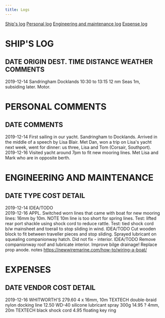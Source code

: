 ```yaml
---
title: Logs
---
```


[Ship's log](#shipslog)
[Personal log](#travellog)
[Engineering and maintenance log](#englog)
[Expense log](#expenselog)


SHIP'S LOG
<a name="shipslog"></a>
==========

DATE         ORIGIN        DEST.       TIME            DISTANCE   WEATHER                     COMMENTS
-----------------------------------------------------------------------------------------------------
2019-12-14   Sandringham   Docklands   10:30 to 13:15     12 nm   Seas 1m, subsiding later.   Motor.


PERSONAL COMMENTS
<a name="travellog"></a>
==========

DATE         COMMENTS
------------------------------------------------------------------------------------------------------
2019-12-14   First sailing in our yacht. Sandringham to Docklands. Arrived in the middle of a speech by Lisa Blair. Met Dan, won a trip on Lisa's yacht next week, went for dinner: us three, Lisa and Tom (Corsair, Southport).
2019-12-16   Visited yacht around 7pm to fit new mooring lines. Met Lisa and Mark who are in opposite berth.

ENGINEERING AND MAINTENANCE
<a name="englog"></a>
===========================

DATE         TYPE         COST   DETAIL
-----------------------------------------------------------------------------------------------------
2019-12-14   IDEA/TODO           
2019-12-16   APPL.               Switched worn lines that came with boat for new mooring lines: 16mm by 10m.
             NOTE                10m line is too short for spring lines.
                                 Test: lifted rear port shackle using shock cord to reduce rattle.
                                 Test: tied shock cord b/w mainsheet and toerail to stop sliding in wind.
             IDEA/TODO           Cut wooden block to fit between traveller pieces and stop sliding.
                                 Sprayed lubricant on squealing companionway hatch. Did not fix - interior.
             IDEA/TODO           Remove companionway roof and lubricate interior.
                                 Improve bilge drainage!
                                 Replace prop anode.
             notes               <https://newwiremarine.com/how-to/wiring-a-boat/>

EXPENSES
<a name="expenselog"></a>
===========================

DATE         VENDOR         COST   DETAIL
-----------------------------------------------------------------------------------------------------
2019-12-16   WHITWORTH'S   279.60   4 x 16mm, 10m TEXTECH double-braid nylon docking line
                            12.50    WD-40 silicone lubricant spray 300g
                            14.95 ?  4mm, 20m TEXTECH black shock cord
                             4.95    floating key ring
